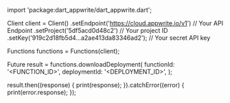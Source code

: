 import 'package:dart_appwrite/dart_appwrite.dart';

Client client = Client()
  .setEndpoint('https://cloud.appwrite.io/v1') // Your API Endpoint
  .setProject('5df5acd0d48c2') // Your project ID
  .setKey('919c2d18fb5d4...a2ae413da83346ad2'); // Your secret API key

Functions functions = Functions(client);

Future result = functions.downloadDeployment(
  functionId: '<FUNCTION_ID>',
  deploymentId: '<DEPLOYMENT_ID>',
);

result.then((response) {
  print(response);
}).catchError((error) {
  print(error.response);
});
